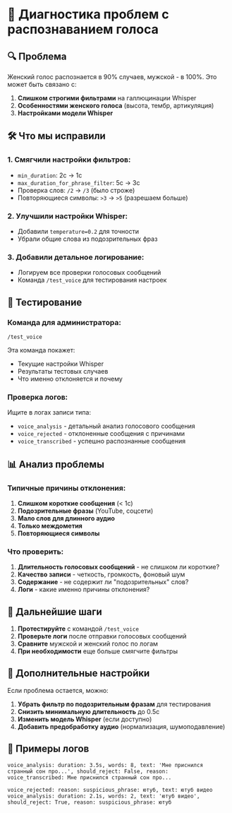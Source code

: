 # 🎤 Диагностика проблем с распознаванием голоса

## 🔍 Проблема
Женский голос распознается в 90% случаев, мужской - в 100%. Это может быть связано с:

1. **Слишком строгими фильтрами** на галлюцинации Whisper
2. **Особенностями женского голоса** (высота, тембр, артикуляция)
3. **Настройками модели Whisper**

## 🛠️ Что мы исправили

### 1. Смягчили настройки фильтров:
- `min_duration`: 2с → 1с
- `max_duration_for_phrase_filter`: 5с → 3с
- Проверка слов: `/2` → `/3` (было строже)
- Повторяющиеся символы: `>3` → `>5` (разрешаем больше)

### 2. Улучшили настройки Whisper:
- Добавили `temperature=0.2` для точности
- Убрали общие слова из подозрительных фраз

### 3. Добавили детальное логирование:
- Логируем все проверки голосовых сообщений
- Команда `/test_voice` для тестирования настроек

## 🧪 Тестирование

### Команда для администратора:
```
/test_voice
```

Эта команда покажет:
- Текущие настройки Whisper
- Результаты тестовых случаев
- Что именно отклоняется и почему

### Проверка логов:
Ищите в логах записи типа:
- `voice_analysis` - детальный анализ голосового сообщения
- `voice_rejected` - отклоненные сообщения с причинами
- `voice_transcribed` - успешно распознанные сообщения

## 📊 Анализ проблемы

### Типичные причины отклонения:
1. **Слишком короткие сообщения** (< 1с)
2. **Подозрительные фразы** (YouTube, соцсети)
3. **Мало слов для длинного аудио**
4. **Только междометия**
5. **Повторяющиеся символы**

### Что проверить:
1. **Длительность голосовых сообщений** - не слишком ли короткие?
2. **Качество записи** - четкость, громкость, фоновый шум
3. **Содержание** - не содержит ли "подозрительных" слов?
4. **Логи** - какие именно причины отклонения?

## 🚀 Дальнейшие шаги

1. **Протестируйте** с командой `/test_voice`
2. **Проверьте логи** после отправки голосовых сообщений
3. **Сравните** мужской и женский голос по логам
4. **При необходимости** еще больше смягчите фильтры

## 🔧 Дополнительные настройки

Если проблема остается, можно:

1. **Убрать фильтр по подозрительным фразам** для тестирования
2. **Снизить минимальную длительность** до 0.5с
3. **Изменить модель Whisper** (если доступно)
4. **Добавить предобработку аудио** (нормализация, шумоподавление)

## 📝 Примеры логов

```
voice_analysis: duration: 3.5s, words: 8, text: 'Мне приснился странный сон про...', should_reject: False, reason: 
voice_transcribed: Мне приснился странный сон про...

voice_rejected: reason: suspicious_phrase: ютуб, text: ютуб видео
voice_analysis: duration: 2.1s, words: 2, text: 'ютуб видео', should_reject: True, reason: suspicious_phrase: ютуб
```
